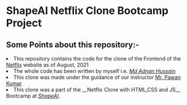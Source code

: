 # ShapeAI Netflix Clone Bootcamp Project

## __Some Points about this repository:-__
<li>This repository contains the code for the clone of the Frontend of the <a href="https://www.netflix.com">Netflix</a> website as of August, 2021</li>
<li>The whole code has been written by myself i.e. <i><a href="https://www.linkedin.com/in/mdadnanhusaain">Md Adnan Hussain</a></i>
<li>This clone was made under the guidance of our instructor <a href="https://www.linkedin.com/in/pavan-kumar-2000/">Mr. Pawan Kumar</a></li>
<li>This clone was a part of the __Netflix Clone with HTML,CSS and JS__ Bootcamp at <i><a href="https://www.shapeai.tech">ShapeAI</a></i>.</li>